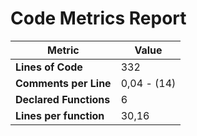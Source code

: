 # Code Metrics Report

| Metric                          | Value       |
|---------------------------------|-------------|
| **Lines of Code**               | 332         |
| **Comments per Line**           | 0,04 - (14) |
| **Declared Functions**          | 6           |
| **Lines per function**          | 30,16       |


